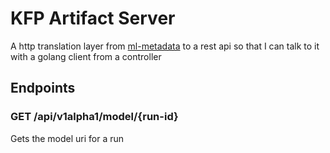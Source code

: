 # KFP Artifact Server

A http translation layer from [ml-metadata] to a rest api so
that I can talk to it with a golang client from a controller


## Endpoints

### GET /api/v1alpha1/model/{run-id}

Gets the model uri for a run 



[ml-metadata]: https://github.com/google/ml-metadata
